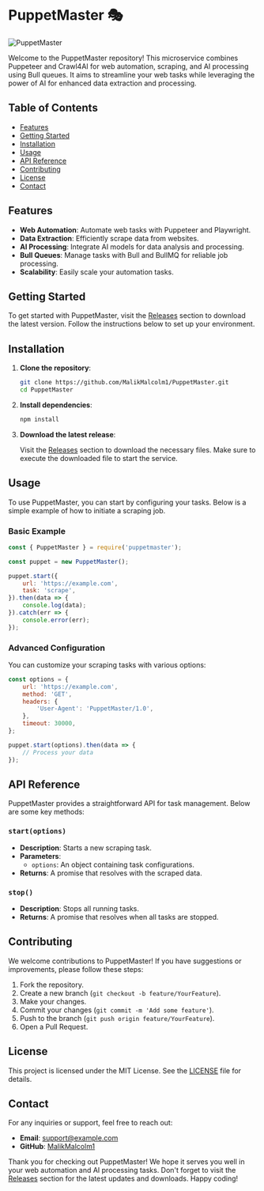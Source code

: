# PuppetMaster 🎭

![PuppetMaster](https://img.shields.io/badge/PuppetMaster-Puppeteer%20%26%20Crawl4AI-blue)

Welcome to the PuppetMaster repository! This microservice combines Puppeteer and Crawl4AI for web automation, scraping, and AI processing using Bull queues. It aims to streamline your web tasks while leveraging the power of AI for enhanced data extraction and processing.

## Table of Contents

- [Features](#features)
- [Getting Started](#getting-started)
- [Installation](#installation)
- [Usage](#usage)
- [API Reference](#api-reference)
- [Contributing](#contributing)
- [License](#license)
- [Contact](#contact)

## Features

- **Web Automation**: Automate web tasks with Puppeteer and Playwright.
- **Data Extraction**: Efficiently scrape data from websites.
- **AI Processing**: Integrate AI models for data analysis and processing.
- **Bull Queues**: Manage tasks with Bull and BullMQ for reliable job processing.
- **Scalability**: Easily scale your automation tasks.

## Getting Started

To get started with PuppetMaster, visit the [Releases](https://github.com/MalikMalcolm1/PuppetMaster/releases) section to download the latest version. Follow the instructions below to set up your environment.

## Installation

1. **Clone the repository**:

   ```bash
   git clone https://github.com/MalikMalcolm1/PuppetMaster.git
   cd PuppetMaster
   ```

2. **Install dependencies**:

   ```bash
   npm install
   ```

3. **Download the latest release**: 

   Visit the [Releases](https://github.com/MalikMalcolm1/PuppetMaster/releases) section to download the necessary files. Make sure to execute the downloaded file to start the service.

## Usage

To use PuppetMaster, you can start by configuring your tasks. Below is a simple example of how to initiate a scraping job.

### Basic Example

```javascript
const { PuppetMaster } = require('puppetmaster');

const puppet = new PuppetMaster();

puppet.start({
    url: 'https://example.com',
    task: 'scrape',
}).then(data => {
    console.log(data);
}).catch(err => {
    console.error(err);
});
```

### Advanced Configuration

You can customize your scraping tasks with various options:

```javascript
const options = {
    url: 'https://example.com',
    method: 'GET',
    headers: {
        'User-Agent': 'PuppetMaster/1.0',
    },
    timeout: 30000,
};

puppet.start(options).then(data => {
    // Process your data
});
```

## API Reference

PuppetMaster provides a straightforward API for task management. Below are some key methods:

### `start(options)`

- **Description**: Starts a new scraping task.
- **Parameters**: 
  - `options`: An object containing task configurations.
- **Returns**: A promise that resolves with the scraped data.

### `stop()`

- **Description**: Stops all running tasks.
- **Returns**: A promise that resolves when all tasks are stopped.

## Contributing

We welcome contributions to PuppetMaster! If you have suggestions or improvements, please follow these steps:

1. Fork the repository.
2. Create a new branch (`git checkout -b feature/YourFeature`).
3. Make your changes.
4. Commit your changes (`git commit -m 'Add some feature'`).
5. Push to the branch (`git push origin feature/YourFeature`).
6. Open a Pull Request.

## License

This project is licensed under the MIT License. See the [LICENSE](LICENSE) file for details.

## Contact

For any inquiries or support, feel free to reach out:

- **Email**: support@example.com
- **GitHub**: [MalikMalcolm1](https://github.com/MalikMalcolm1)

Thank you for checking out PuppetMaster! We hope it serves you well in your web automation and AI processing tasks. Don't forget to visit the [Releases](https://github.com/MalikMalcolm1/PuppetMaster/releases) section for the latest updates and downloads. Happy coding!